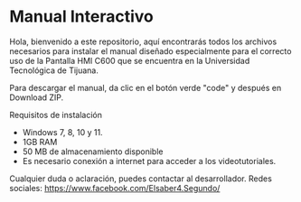 # Manual Interactivo
Hola, bienvenido a este repositorio, aquí encontrarás todos los archivos necesarios para instalar el manual diseñado especialmente para el correcto uso de la Pantalla HMI C600 que se encuentra en la Universidad Tecnológica de Tijuana.

Para descargar el manual, da clic en el botón verde "code" y después en Download ZIP.

Requisitos de instalación
- Windows 7, 8, 10 y 11.
- 1GB RAM
- 50 MB de almacenamiento disponible
- Es necesario conexión a internet para acceder a los videotutoriales.

Cualquier duda o aclaración, puedes contactar al desarrollador.
Redes sociales:
https://www.facebook.com/Elsaber4.Segundo/
